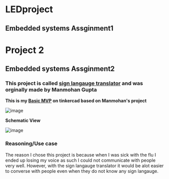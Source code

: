 # LEDproject
## Embedded systems Assginment1

# Project 2 
## Embedded systems Assginment2

### This project is called [sign langauge translator](https://www.hackster.io/173799/a-glove-that-translate-sign-language-into-text-and-speech-c91b13) and was orginally made by Manmohan Gupta

**This is my [Basic MVP](https://www.tinkercad.com/things/2SDPuDfpAgX-surprising-lappi-allis/editel?tenant=circuits) on tinkercad based on Manmohan's project**

![image](https://user-images.githubusercontent.com/83677402/175018038-dab28066-3637-4b08-ace2-797c8f21bacd.png)

**Schematic View**

![image](https://user-images.githubusercontent.com/83677402/175018183-622ca585-10a4-47f9-a918-bcba064768ff.png)

### Reasoning/Use case 
The reason I chose this project is because when I was sick with the flu I ended up losing my voice
as such I could not communicate with people very well. However, with the sign langauge translator 
it would be alot easier to converse with people even when they do not know any sign langauge.
